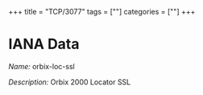 +++
title = "TCP/3077"
tags = [""]
categories = [""]
+++

# IANA Data

_Name:_ orbix-loc-ssl

_Description:_ Orbix 2000 Locator SSL

